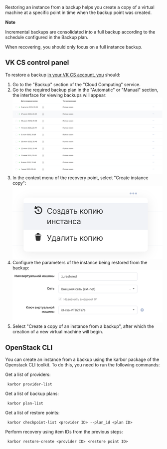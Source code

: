 Restoring an instance from a backup helps you create a copy of a virtual machine at a specific point in time when the backup point was created.

**Note**

Incremental backups are consolidated into a full backup according to the schedule configured in the Backup plan.

When recovering, you should only focus on a full instance backup.

## VK CS control panel

To restore a backup [in your VK CS account, you](https://mcs.mail.ru/app/services/infra/servers/) should:

1.  Go to the "Backup" section of the "Cloud Computing" service.
2.  Go to the required backup plan in the "Automatic" or "Manual" section, the interface for viewing backups will appear:![](./assets/1596744860403-1596744860403.png)
3.  In the context menu of the recovery point, select "Create instance copy":![](./assets/1596744975877-snimok-ekrana-2020-08-06-v-23.15.53.png)
4.  Configure the parameters of the instance being restored from the backup:![](./assets/1596745115820-snimok-ekrana-2020-08-06-v-23.18.07.png)
5.  Select "Create a copy of an instance from a backup", after which the creation of a new virtual machine will begin.

## OpenStack CLI

You can create an instance from a backup using the karbor package of the Openstack CLI toolkit. To do this, you need to run the following commands:

Get a list of providers:

```
 karbor provider-list
```

Get a list of backup plans:

```
 karbor plan-list
```

Get a list of restore points:

```
 karbor checkpoint-list <provider ID> --plan_id <plan ID>
```

Perform recovery using item IDs from the previous steps:

```
 karbor restore-create <provider ID> <restore point ID>
```
